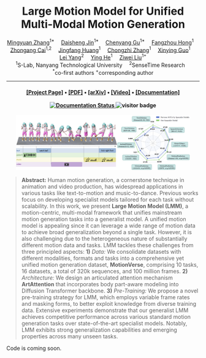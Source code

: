 <div align="center">

<h1>Large Motion Model for Unified Multi-Modal Motion Generation</h1>

<div>
    <a href='https://mingyuan-zhang.github.io/' target='_blank'>Mingyuan Zhang</a><sup>1*</sup>&emsp;
    <a href='' target='_blank'>Daisheng Jin</a><sup>1*</sup>&emsp;
    <a href='https://www.linkedin.com/in/rheallyc/' target='_blank'>Chenyang Gu</a><sup>1*</sup>&emsp;
    <a href='https://hongfz16.github.io/' target='_blank'>Fangzhou Hong</a><sup>1</sup>&emsp;
    <a href='https://caizhongang.github.io/' target='_blank'>Zhongang Cai</a><sup>1,2</sup>&emsp;
    <a href='https://www.linkedin.com/in/jingfang-h-26746013a/' target='_blank'>Jingfang Huang</a><sup>1</sup>&emsp;
    <a href='https://scholar.google.com/citations?user=MaAiOikAAAAJ&hl=en' target='_blank'>Chongzhi Zhang</a><sup>1</sup>&emsp;
    <a href='https://gxyes.github.io/' target='_blank'>Xinying Guo</a><sup>1</sup>&emsp;
    <a href='https://yanglei.me/' target='_blank'>Lei Yang</a><sup>2</sup>&emsp;
    <a href='https://personal.ntu.edu.sg/yhe/' target='_blank'>Ying He</a><sup>1</sup>&emsp;
    <a href='https://liuziwei7.github.io/' target='_blank'>Ziwei Liu</a><sup>1+</sup>
</div>
<div>
    <sup>1</sup>S-Lab, Nanyang Technological University&emsp;
    <sup>2</sup>SenseTime Research&emsp;
</div>
<div>
    <sup>*</sup>co-first authors
    <sup>+</sup>corresponding author
</div>


---

<h4 align="center">
  <a href="https://mingyuan-zhang.github.io/projects/LMM.html" target='_blank'>[Project Page]</a> •
  <a href="https://arxiv.org/pdf/2404.01284.pdf" target='_blank'>[PDF]</a> •
  <a href="https://arxiv.org/abs/2404.01284" target='_blank'>[arXiv]</a> •
  <a href="https://www.youtube.com/watch?v=Aprm9h8lFj4" target='_blank'>[Video]</a> •
  <a href="https://lmm.readthedocs.io/en/latest/index.html" target='_blank'>[Documentation]</a>
  <br> <br>
  <a href='https://lmm.readthedocs.io/en/latest/?badge=latest'>
    <img src='https://readthedocs.org/projects/lmm/badge/?version=latest' alt='Documentation Status' />
  </a>
  <img src="https://visitor-badge.laobi.icu/badge?page_id=mingyuan-zhang/LMM" width="8%" alt="visitor badge"/>
</h4>

</div>

<div align="center">
<tr>
    <img src="imgs/teaser.png" width="90%"/>
</tr>
</div>

>**Abstract:** Human motion generation, a cornerstone technique in animation and video production, has widespread applications in various tasks like text-to-motion and music-to-dance.
Previous works focus on developing specialist models tailored for each task without scalability.
In this work, we present <strong>Large Motion Model (LMM)</strong>, a motion-centric, multi-modal framework that unifies mainstream motion generation tasks into a generalist model.
A unified motion model is appealing since it can leverage a wide range of motion data to achieve broad generalization beyond a single task.
However, it is also challenging due to the heterogeneous nature of substantially different motion data and tasks.
LMM tackles these challenges from three principled aspects:
<strong>1)</strong> <i>Data:</i> We consolidate datasets with different modalities, formats and tasks into a comprehensive yet unified motion generation dataset,
    <strong>MotionVerse</strong>, comprising 10 tasks, 16 datasets, a total of 320k sequences, and 100 million frames.
<strong>2)</strong> <i>Architecture:</i> We design an articulated attention mechanism <strong>ArtAttention</strong> that incorporates body part-aware modeling into Diffusion Transformer backbone.
<strong>3)</strong> <i>Pre-Training:</i> We propose a novel pre-training strategy for LMM, which employs variable frame rates and masking forms, to better exploit knowledge from diverse training data.
Extensive experiments demonstrate that our generalist LMM achieves competitive performance across various standard motion generation tasks over state-of-the-art specialist models. Notably, LMM exhibits strong generalization capabilities and emerging properties across many unseen tasks.


Code is coming soon.